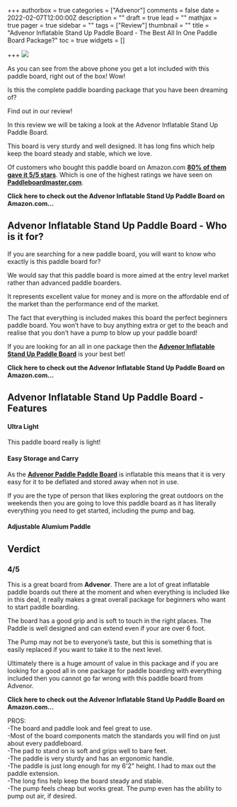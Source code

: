 +++
authorbox = true
categories = ["Advenor"]
comments = false
date = 2022-02-07T12:00:00Z
description = ""
draft = true
lead = ""
mathjax = true
pager = true
sidebar = ""
tags = ["Review"]
thumbnail = ""
title = "Advenor Inflatable Stand Up Paddle Board - The Best All In One Paddle Board Package?"
toc = true
widgets = []

+++
![](/uploads/5b91a5f4-ba28-4d6a-a8f8-48fb5351a19e.jpeg)

As you can see from the above phone you get a lot included with this paddle board, right out of the box!  Wow!

Is this the complete paddle boarding package that you have been dreaming of? 

Find out in our review!

In this review we will be taking a look at the Advenor Inflatable Stand Up Paddle Board.

This board is very sturdy and well designed. It has long fins which help keep the board steady and stable, which we love.

Of customers who bought this paddle board on Amazon.com [**80% of them gave it 5/5 stars**](#).  Which is one of the highest ratings we have seen on [**Paddleboardmaster.com**](/).

**Click here to check out the Advenor Inflatable Stand Up Paddle Board on Amazon.com…**

## Advenor Inflatable Stand Up Paddle Board - Who is it for?

If you are searching for a new paddle board, you will want to know who exactly is this paddle board for?

We would say that this paddle board is more aimed at the entry level market rather than advanced paddle boarders.

It represents excellent value for money and is more on the affordable end of the market than the performance end of the market.

The fact that everything is included makes this board the perfect beginners paddle board.  You won’t have to buy anything extra or get to the beach and realise that you don’t have a pump to blow up your paddle board!

If you are looking for an all in one package then the [**Advenor Inflatable Stand Up Paddle Board**](#) is your best bet!

**Click here to check out the Advenor Inflatable Stand Up Paddle Board on Amazon.com…**

## Advenor Inflatable Stand Up Paddle Board - Features 

#### Ultra Light

This paddle board really is light!  

#### Easy Storage and Carry

As the [**Advenor Paddle Paddle Board**](#) is inflatable this means that it is very easy for it to be deflated and stored away when not in use.

If you are the type of person that likes exploring the great outdoors on the weekends then you are going to love this paddle board as it has literally everything you need to get started, including the pump and bag.

#### Adjustable Alumium Paddle

## Verdict

### 4/5

This is a great board from **Advenor**.  There are a lot of great inflatable paddle boards out there at the moment and when everything is included like in this deal, it really makes a great overall package for beginners who want to start paddle boarding.

The board has a good grip and is soft to touch in the right places.  The Paddle is well designed and can extend even if your are over 6 foot.

The Pump may not be to everyone’s taste, but this is something that is easily replaced if you want to take it to the next level.

Ultimately there is a huge amount of value in this package and if you are looking for a good all in one package for paddle boarding with everything included then you cannot go far wrong with this paddle board from Advenor.

**Click here to check out the Advenor Inflatable Stand Up Paddle Board on Amazon.com…**

PROS:  
\-The board and paddle look and feel great to use.  
\-Most of the board components match the standards you will find on just about every paddleboard.  
\-The pad to stand on is soft and grips well to bare feet.  
\-The paddle is very sturdy and has an ergonomic handle.  
\-The paddle is just long enough for my 6'2" height. I had to max out the paddle extension.  
\-The long fins help keep the board steady and stable.  
\-The pump feels cheap but works great. The pump even has the ability to pump out air, if desired.